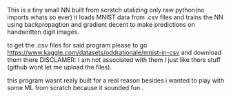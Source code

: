 This is a tiny small NN built from scratch utalizing only raw python(no imports whats so ever) it loads MNIST data from .csv files and trains the NN using backpropagtion and gradient decent to make predictions on handwritten digit images.

to get the .csv files for said program please to go https://www.kaggle.com/datasets/oddrationale/mnist-in-csv and download them there DISCLAMER: I am not associated with them I just like there stuff (github wont let me upload the files).

this program wasnt realy built for a real reason besides i wanted to play with some ML from scratch because it sounded fun .

